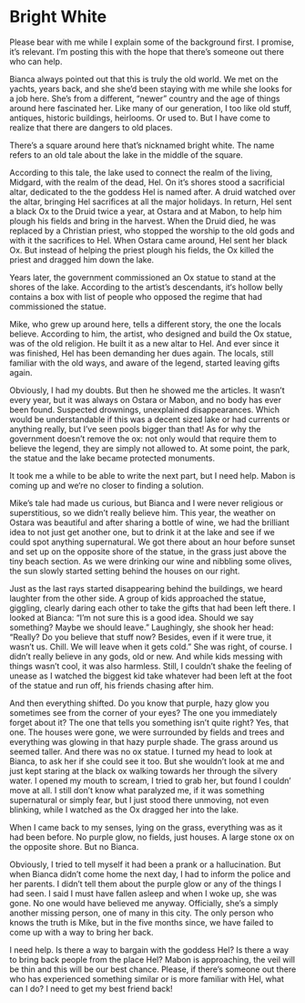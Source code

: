 # Bright White

Please bear with me while I explain some of the background first. I promise, it’s relevant. I’m posting this with the hope that there’s someone out there who can help. 

Bianca always pointed out that this is truly the old world. We met on the yachts, years back, and she she’d been staying with me while she looks for a job here. She’s from a different, “newer” country and the age of things around here fascinated her. Like many of our generation, I too like old stuff, antiques, historic buildings, heirlooms. Or used to. But I have come to realize that there are dangers to old places. 

There’s a square around here that’s nicknamed bright white. The name refers to an old tale about the lake in the middle of the square. 

According to this tale, the lake used to connect the realm of the living, Midgard, with the realm of the dead, Hel. On it’s shores stood a sacrificial altar, dedicated to the the goddess Hel is named after. A druid watched over the altar, bringing Hel sacrifices at all the major holidays. In return, Hel sent a black Ox to the Druid twice a year, at Ostara and at Mabon, to help him plough his fields and bring in the harvest. When the Druid died, he was replaced by a Christian priest, who stopped the worship to the old gods and with it the sacrifices to Hel. When Ostara came around, Hel sent her black Ox. But instead of helping the priest plough his fields, the Ox killed the priest and dragged him down the lake. 

Years later, the government commissioned an Ox statue to stand at the shores of the lake. According to the artist’s descendants, it‘s hollow belly contains a box with list of people who opposed the regime that had commissioned the statue. 

Mike, who grew up around here, tells a different story, the one the locals believe. According to him, the artist, who designed and build the Ox statue, was of the old religion. He built it as a new altar to Hel. And ever since it was finished, Hel has been demanding her dues again. The locals, still familiar with the old ways, and aware of the legend, started leaving gifts again. 

Obviously, I had my doubts. But then he showed me the articles. It wasn’t every year, but it was always on Ostara or Mabon, and no body has ever been found. Suspected drownings, unexplained disappearances. Which would be understandable if this was a decent sized lake or had currents or anything really, but I’ve seen pools bigger than that! As for why the government doesn’t remove the ox: not only would that require them to believe the legend, they are simply not allowed to. At some point, the park, the statue and the lake became protected monuments. 

It took me a while to be able to write the next part, but I need help. Mabon is coming up and we‘re no closer to finding a solution. 

Mike’s tale had made us curious, but Bianca and I were never religious or superstitious, so we didn’t really believe him. This year, the weather on Ostara was beautiful and after sharing a bottle of wine, we had the brilliant idea to not just get another one, but to drink it at the lake and see if we could spot anything supernatural. We got there about an hour before sunset and set up on the opposite shore of the statue, in the grass just above the tiny beach section. As we were drinking our wine and nibbling some olives, the sun slowly started setting behind the houses on our right. 

Just as the last rays started disappearing behind the buildings, we heard laughter from the other side. A group of kids approached the statue, giggling, clearly daring each other to take the gifts that had been left there. I looked at Bianca: “I’m not sure this is a good idea. Should we say something? Maybe we should leave.” Laughingly, she shook her head: “Really? Do you believe that stuff now? Besides, even if it were true, it wasn’t us. Chill. We will leave when it gets cold.” She was right, of course. I didn’t really believe in any gods, old or new. And while kids messing with things wasn’t cool, it was also harmless. Still, I couldn’t shake the feeling of unease as I watched the biggest kid take whatever had been left at the foot of the statue and run off, his friends chasing after him. 

And then everything shifted. Do you know that purple, hazy glow you sometimes see from the corner of your eyes? The one you immediately forget about it? The one that tells you something isn’t quite right? Yes, that one. The houses were gone, we were surrounded by fields and trees and everything was glowing in that hazy purple shade. The grass around us seemed taller. And there was no ox statue. I turned my head to look at Bianca, to ask her if she could see it too. But she wouldn’t look at me and just kept staring at the black ox walking towards her through the silvery water. I opened my mouth to scream, I tried to grab her, but found I couldn’ move at all. I still don’t know what paralyzed me, if it was something supernatural or simply fear, but I just stood there unmoving, not even blinking, while I watched as the Ox dragged her into the lake. 

When I came back to my senses, lying on the grass, everything was as it had been before. No purple glow, no fields, just houses. A large stone ox on the opposite shore. But no Bianca.

Obviously, I tried to tell myself it had been a prank or a hallucination. But when Bianca didn’t come home the next day, I had to inform the police and her parents. I didn’t tell them about the purple glow or any of the things I had seen. I said I must have fallen asleep and when I woke up, she was gone. No one would have believed me anyway. Officially, she’s a simply another missing person, one of many in this city. The only person who knows the truth is Mike, but in the five months since, we have failed to come up with a way to bring her back. 

I need help. Is there a way to bargain with the goddess Hel? Is there a way to bring back people from the place Hel? Mabon is approaching, the veil will be thin and this will be our best chance. Please, if there’s someone out there who has experienced something similar or is more familiar with Hel, what can I do? I need to get my best friend back! 